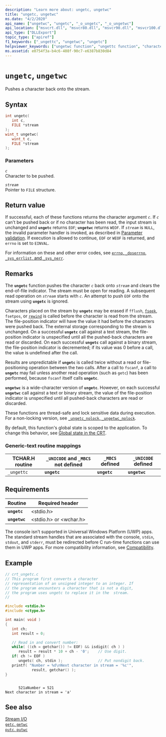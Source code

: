 ```yaml
---
description: "Learn more about: ungetc, ungetwc"
title: "ungetc, ungetwc"
ms.date: "4/2/2020"
api_name: ["ungetwc", "ungetc", "_o_ungetc", "_o_ungetwc"]
api_location: ["msvcrt.dll", "msvcr80.dll", "msvcr90.dll", "msvcr100.dll", "msvcr100_clr0400.dll", "msvcr110.dll", "msvcr110_clr0400.dll", "msvcr120.dll", "msvcr120_clr0400.dll", "ucrtbase.dll", "api-ms-win-crt-stdio-l1-1-0.dll", "api-ms-win-crt-private-l1-1-0.dll"]
api_type: ["DLLExport"]
topic_type: ["apiref"]
f1_keywords: ["_ungettc", "ungetwc", "ungetc"]
helpviewer_keywords: ["ungetwc function", "ungettc function", "characters, pushing back onto stream", "_ungettc function", "ungetc function"]
ms.assetid: e0754f3a-b4c6-408f-90c7-e6387b830d84
---
```

# `ungetc`, `ungetwc`

Pushes a character back onto the stream.

## Syntax

```C
int ungetc(
   int c,
   FILE *stream
);
wint_t ungetwc(
   wint_t c,
   FILE *stream
);
```

### Parameters

*`c`*\
Character to be pushed.

*`stream`*\
Pointer to `FILE` structure.

## Return value

If successful, each of these functions returns the character argument *`c`*. If *`c`* can't be pushed back or if no character has been read, the input stream is unchanged and **`ungetc`** returns `EOF`; **`ungetwc`** returns `WEOF`. If *`stream`* is `NULL`, the invalid parameter handler is invoked, as described in [Parameter validation](../parameter-validation.md). If execution is allowed to continue, `EOF` or `WEOF` is returned, and `errno` is set to `EINVAL`.

For information on these and other error codes, see [`errno`, `_doserrno`, `_sys_errlist`, and `_sys_nerr`](../errno-doserrno-sys-errlist-and-sys-nerr.md).

## Remarks

The **`ungetc`** function pushes the character *`c`* back onto *`stream`* and clears the end-of-file indicator. The stream must be open for reading. A subsequent read operation on *`stream`* starts with *`c`*. An attempt to push `EOF` onto the stream using **`ungetc`** is ignored.

Characters placed on the stream by **`ungetc`** may be erased if `fflush`, [`fseek`](fseek-fseeki64.md), `fsetpos`, or [`rewind`](rewind.md) is called before the character is read from the stream. The file-position indicator will have the value it had before the characters were pushed back. The external storage corresponding to the stream is unchanged. On a successful **`ungetc`** call against a text stream, the file-position indicator is unspecified until all the pushed-back characters are read or discarded. On each successful **`ungetc`** call against a binary stream, the file-position indicator is decremented; if its value was 0 before a call, the value is undefined after the call.

Results are unpredictable if **`ungetc`** is called twice without a read or file-positioning operation between the two calls. After a call to `fscanf`, a call to **`ungetc`** may fail unless another read operation (such as `getc`) has been performed, because `fscanf` itself calls **`ungetc`**.

**`ungetwc`** is a wide-character version of **`ungetc`**. However, on each successful **`ungetwc`** call against a text or binary stream, the value of the file-position indicator is unspecified until all pushed-back characters are read or discarded.

These functions are thread-safe and lock sensitive data during execution. For a non-locking version, see [`_ungetc_nolock`, `_ungetwc_nolock`](ungetc-nolock-ungetwc-nolock.md).

By default, this function's global state is scoped to the application. To change this behavior, see [Global state in the CRT](../global-state.md).

### Generic-text routine mappings

|TCHAR.H routine|`_UNICODE` and `_MBCS` not defined|`_MBCS` defined|`_UNICODE` defined|
|---------------------|------------------------------------|--------------------|-----------------------|
|`_ungettc`|**`ungetc`**|**`ungetc`**|**`ungetwc`**|

## Requirements

|Routine|Required header|
|-------------|---------------------|
|**`ungetc`**|\<stdio.h>|
|**`ungetwc`**|\<stdio.h> or \<wchar.h>|

The console isn't supported in Universal Windows Platform (UWP) apps. The standard stream handles that are associated with the console, `stdin`, `stdout`, and `stderr`, must be redirected before C run-time functions can use them in UWP apps. For more compatibility information, see [Compatibility](../compatibility.md).

## Example

```C
// crt_ungetc.c
// This program first converts a character
// representation of an unsigned integer to an integer. If
// the program encounters a character that is not a digit,
// the program uses ungetc to replace it in the  stream.
//

#include <stdio.h>
#include <ctype.h>

int main( void )
{
   int ch;
   int result = 0;

   // Read in and convert number:
   while( ((ch = getchar()) != EOF) && isdigit( ch ) )
      result = result * 10 + ch - '0';    // Use digit.
   if( ch != EOF )
      ungetc( ch, stdin );                // Put nondigit back.
   printf( "Number = %d\nNext character in stream = '%c'",
            result, getchar() );
}
```

```Output

      521aNumber = 521
Next character in stream = 'a'
```

## See also

[Stream I/O](../stream-i-o.md)\
[`getc`, `getwc`](getc-getwc.md)\
[`putc`, `putwc`](putc-putwc.md)
